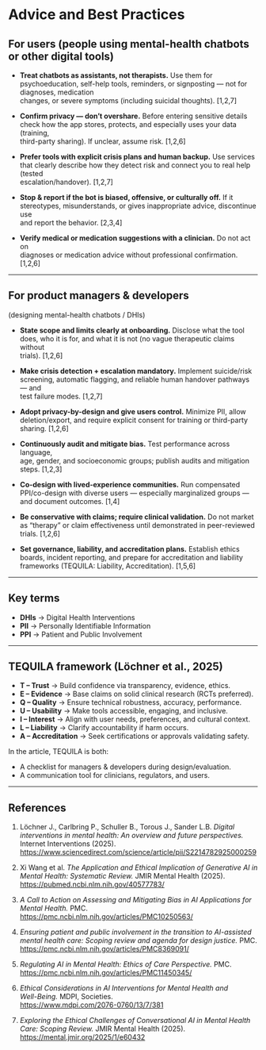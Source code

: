 # Advice and Best Practices

## For users (people using mental-health chatbots or other digital tools)

- **Treat chatbots as assistants, not therapists.** Use them for psychoeducation,
  self-help tools, reminders, or signposting — not for diagnoses, medication  
  changes, or severe symptoms (including suicidal thoughts). [1,2,7]

- **Confirm privacy — don’t overshare.** Before entering sensitive details check
  how the app stores, protects, and especially uses your data (training,  
  third-party sharing). If unclear, assume risk. [1,2,6]

- **Prefer tools with explicit crisis plans and human backup.** Use services that
  clearly describe how they detect risk and connect you to real help (tested  
  escalation/handover). [1,2,7]

- **Stop & report if the bot is biased, offensive, or culturally off.** If it  
  stereotypes, misunderstands, or gives inappropriate advice, discontinue use  
  and report the behavior. [2,3,4]

- **Verify medical or medication suggestions with a clinician.** Do not act on  
  diagnoses or medication advice without professional confirmation. [1,2,6]

---

## For product managers & developers  

(designing mental-health chatbots / DHIs)

- **State scope and limits clearly at onboarding.** Disclose what the tool does,
  who it is for, and what it is not (no vague therapeutic claims without  
  trials). [1,2,6]

- **Make crisis detection + escalation mandatory.** Implement suicide/risk  
  screening, automatic flagging, and reliable human handover pathways — and  
  test failure modes. [1,2,7]

- **Adopt privacy-by-design and give users control.** Minimize PII, allow  
  deletion/export, and require explicit consent for training or third-party  
  sharing. [1,2,6]

- **Continuously audit and mitigate bias.** Test performance across language,  
  age, gender, and socioeconomic groups; publish audits and mitigation steps. [1,2,3]

- **Co-design with lived-experience communities.** Run compensated PPI/co-design
  with diverse users — especially marginalized groups — and document outcomes. [1,4]

- **Be conservative with claims; require clinical validation.** Do not market as
  “therapy” or claim effectiveness until demonstrated in peer-reviewed trials. [1,2,6]

- **Set governance, liability, and accreditation plans.** Establish ethics  
  boards, incident reporting, and prepare for accreditation and liability  
  frameworks (TEQUILA: Liability, Accreditation). [1,5,6]

---

## Key terms

- **DHIs** → Digital Health Interventions  
- **PII** → Personally Identifiable Information  
- **PPI** → Patient and Public Involvement  

---

## TEQUILA framework (Löchner et al., 2025)

- **T – Trust** → Build confidence via transparency, evidence, ethics.  
- **E – Evidence** → Base claims on solid clinical research (RCTs preferred).  
- **Q – Quality** → Ensure technical robustness, accuracy, performance.  
- **U – Usability** → Make tools accessible, engaging, and inclusive.  
- **I – Interest** → Align with user needs, preferences, and cultural context.  
- **L – Liability** → Clarify accountability if harm occurs.  
- **A – Accreditation** → Seek certifications or approvals validating safety.  

In the article, TEQUILA is both:  

- A checklist for managers & developers during design/evaluation.  
- A communication tool for clinicians, regulators, and users.

---

## References

1. Löchner J., Carlbring P., Schuller B., Torous J., Sander L.B. *Digital  
   interventions in mental health: An overview and future perspectives.*  
   Internet Interventions (2025).  
   <https://www.sciencedirect.com/science/article/pii/S2214782925000259>

2. Xi Wang et al. *The Application and Ethical Implication of Generative AI in  
   Mental Health: Systematic Review.* JMIR Mental Health (2025).  
   <https://pubmed.ncbi.nlm.nih.gov/40577783/>

3. *A Call to Action on Assessing and Mitigating Bias in AI Applications for  
   Mental Health.* PMC.  
   <https://pmc.ncbi.nlm.nih.gov/articles/PMC10250563/>

4. *Ensuring patient and public involvement in the transition to AI-assisted  
   mental health care: Scoping review and agenda for design justice.* PMC.  
   <https://pmc.ncbi.nlm.nih.gov/articles/PMC8369091/>

5. *Regulating AI in Mental Health: Ethics of Care Perspective.* PMC.  
   <https://pmc.ncbi.nlm.nih.gov/articles/PMC11450345/>

6. *Ethical Considerations in AI Interventions for Mental Health and  
   Well-Being.* MDPI, Societies.  
   <https://www.mdpi.com/2076-0760/13/7/381>

7. *Exploring the Ethical Challenges of Conversational AI in Mental Health  
   Care: Scoping Review.* JMIR Mental Health (2025).  
   <https://mental.jmir.org/2025/1/e60432>
